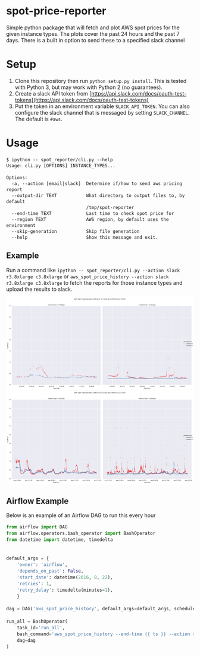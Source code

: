 # spot-price-reporter

Simple python package that will fetch and plot AWS spot prices for the given instance types. The
plots cover the past 24 hours and the past 7 days. There is a built in option to send these to a
specified slack channel

# Setup

1. Clone this repository then run `python setup.py install`. This is tested with Python 3, but may work
with Python 2 (no guarantees).
2. Create a slack API token from [https://api.slack.com/docs/oauth-test-tokens](https://api.slack.com/docs/oauth-test-tokens)
3. Put the token in an environment variable `SLACK_API_TOKEN`. You can also configure the slack
channel that is messaged by setting `SLACK_CHANNEL`. The default is `#aws`.

# Usage

```
$ ipython -- spot_reporter/cli.py --help
Usage: cli.py [OPTIONS] INSTANCE_TYPES...

Options:
  -a, --action [email|slack]  Determine if/how to send aws pricing report
  --output-dir TEXT           What directory to output files to, by default
                              /tmp/spot-reporter
  --end-time TEXT             Last time to check spot price for
  --region TEXT               AWS region, by default uses the environment
  --skip-generation           Skip file generation
  --help                      Show this message and exit.
```

## Example
Run a command like `ipython -- spot_reporter/cli.py --action slack r3.8xlarge c3.8xlarge` or
`aws_spot_price_history --action slack r3.8xlarge c3.8xlarge` to fetch
the reports for those instance types and upload the results to slack.

![](examples/aws_spot_price_daily.png)
![](examples/aws_spot_price_weekly.png)

## Airflow Example

Below is an example of an Airflow DAG to run this every hour

```python
from airflow import DAG
from airflow.operators.bash_operator import BashOperator
from datetime import datetime, timedelta


default_args = {
    'owner': 'airflow',
    'depends_on_past': False,
    'start_date': datetime(2016, 8, 22),
    'retries': 1,
    'retry_delay': timedelta(minutes=1),
    }

dag = DAG('aws_spot_price_history', default_args=default_args, schedule_interval='@hourly')

run_all = BashOperator(
    task_id='run_all',
    bash_command='aws_spot_price_history --end-time {{ ts }} --action slack --output-dir /tmp/spot-reporter/{{ ts }} r3.8xlarge',
    dag=dag
)
```

